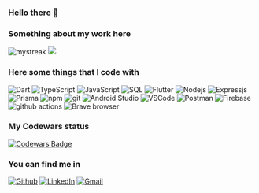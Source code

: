 ### Hello there 👋

<h3>Something about my work here</h3>

<img src="https://github-readme-streak-stats.herokuapp.com/?user=flautistamacabro&theme=tokyonight" alt="mystreak"/>
<img src="https://github-profile-trophy.vercel.app/?username=flautistamacabro&theme=juicyfresh&no-bg=true" />

<!--<img src="https://github-readme-stats.vercel.app/api/top-langs?username=flautistamacabro&show_icons=true&locale=en&layout=compact&theme=chartreuse-dark" alt="ovi" />-->

<h3>Here some things that I code with</h3>
<p>
  <img alt="Dart" src="https://img.shields.io/badge/-Dart-32b9f6?style=flat-square&logo=dart&logoColor=white" />
  <img alt="TypeScript" src="https://img.shields.io/badge/-TypeScript-007ACC?style=flat-square&logo=typescript&logoColor=white" />
  <img alt="JavaScript" src="https://img.shields.io/badge/-JavaScript-f7e01d?style=flat-square&logo=javascript&logoColor=black" />
  <img alt="SQL" src="https://img.shields.io/badge/-SQL-00556a?style=flat-square&logo=mysql&logoColor=white" />
  <img alt="Flutter" src="https://img.shields.io/badge/-Flutter-40c0ef?style=flat-square&logo=flutter&logoColor=white" />
  <img alt="Nodejs" src="https://img.shields.io/badge/-Node.js-43853d?style=flat-square&logo=Node.js&logoColor=white" />
  <img alt="Expressjs" src="https://img.shields.io/badge/-Express.js-384752?style=flat-square&logo=Express&logoColor=white" />
  <img alt="Prisma" src="https://img.shields.io/badge/-Prisma-143a51?style=flat-square&logo=Prisma&logoColor=white" />
  <img alt="npm" src="https://img.shields.io/badge/-NPM-CB3837?style=flat-square&logo=npm&logoColor=white" />
  <img alt="git" src="https://img.shields.io/badge/-Git-F05032?style=flat-square&logo=git&logoColor=white" />
  <img alt="Android Studio" src="https://img.shields.io/badge/-Android Studio-4cdf8f?style=flat-square&logo=android&logoColor=white" />
  <img alt="VSCode" src="https://img.shields.io/badge/-VSCode-107cbc?style=flat-square&logo=visualstudiocode&logoColor=white" />
  <img alt="Postman" src="https://img.shields.io/badge/-Postman-ff6c37?style=flat-square&logo=postman&logoColor=white" />
  <img alt="Firebase" src="https://img.shields.io/badge/-Firebase-ffa308?style=flat-square&logo=firebase&logoColor=white" />
  <img alt="github actions" src="https://img.shields.io/badge/-Github_Actions-2088FF?style=flat-square&logo=github-actions&logoColor=white" />
  <!--<img alt="Docker" src="https://img.shields.io/badge/-Docker-46a2f1?style=flat-square&logo=docker&logoColor=white" />
  <img alt="Sass" src="https://img.shields.io/badge/-Sass-CC6699?style=flat-square&logo=sass&logoColor=white" />
  <img alt="html5" src="https://img.shields.io/badge/-HTML5-E34F26?style=flat-square&logo=html5&logoColor=white" />-->
  <img alt="Brave browser" src="https://img.shields.io/badge/-Brave_Browser-FB542B?style=flat-square&logo=brave&logoColor=white" />
</p>

<h3>My Codewars status</h3>

[![Codewars Badge](https://www.codewars.com/users/FlautistaMacabro/badges/large)](https://www.codewars.com/users/FlautistaMacabro)

<h3>You can find me in</h3>
<p><a href="https://github.com/FlautistaMacabro" target="_blank"><img alt="Github" src="https://img.shields.io/badge/GitHub-%2312100E.svg?&style=for-the-badge&logo=Github&logoColor=white" /></a> <a href="https://www.linkedin.com/in/vinícius-pelegrineli-bombarda-b2b026239" target="_blank"><img alt="LinkedIn" src="https://img.shields.io/badge/linkedin-%230077B5.svg?&style=for-the-badge&logo=linkedin&logoColor=white" /></a> <a href="https://mail.google.com/mail/u/0/#inbox?compose=CllgCJlHDWXRGqNVQnrGCbHVTSFMsmBqGBDLTVWmgLsHcbmrwdvkbwpckxJDTHbGCmgpSdnBcCL" target="_blank"><img alt="Gmail" src="https://img.shields.io/badge/Gmail-%23d74539.svg?&style=for-the-badge&logo=Gmail&logoColor=white" /></a>
</p>

<!--
**FlautistaMacabro/FlautistaMacabro** is a ✨ _special_ ✨ repository because its `README.md` (this file) appears on your GitHub profile.

Here are some ideas to get you started:

- 🔭 I’m currently working on ...
- 🌱 I’m currently learning ...
- 👯 I’m looking to collaborate on ...
- 🤔 I’m looking for help with ...
- 💬 Ask me about ...
- 📫 How to reach me: ...
- 😄 Pronouns: ...
- ⚡ Fun fact: ...
-->

